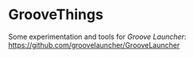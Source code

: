 # GrooveThings

Some experimentation and tools for *Groove Launcher*: https://github.com/groovelauncher/GrooveLauncher
